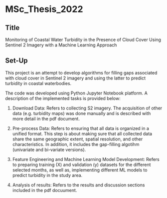 # MSc_Thesis_2022
## Title
Monitoring of Coastal Water Turbidity in the Presence of Cloud Cover Using Sentinel 2 Imagery with a Machine Learning Approach

## Set-Up
This project is an attempt to develop algorithms for filling gaps associated with cloud cover in Sentinel 2 imagery and using the latter to predict turbidity in coastal waterbodies.

The code was developed using Python Jupyter Notebook platform. A description of the implemented tasks is provided below:
1.	Download Data: Refers to collecting S2 imagery. The acquisition of other data (e.g. turbidity maps) was done manually and is described with more detail in the pdf document.
	
2.	Pre-process Data: Refers to ensuring that all data is organized in a unified format. This step is about making sure that all collected data share the same geographic extent, spatial resolution, and other characteristics. In addition, it includes the gap-filling algotihm (univariate and bi-variate versions).

3.	Feature Engineering and Machine Learning Model Development: Refers to preparing training (X) and validation (y) datasets for the different selected months, as well as, implementing different ML models to predict turbidity in the study area.

4.	Analysis of results: Refers to the results and discussion sections included in the pdf docuument.
